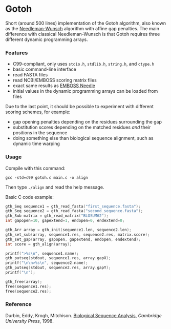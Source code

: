 Gotoh
=====


Short (around 500 lines) implementation of the Gotoh algorithm, also known as the
[Needleman-Wunsch](http://en.wikipedia.org/wiki/Needleman-Wunsch) algorithm with affine gap penalties.
The main difference with classical Needleman-Wunsch is that Gotoh requires three different
dynamic programming arrays.


### Features ###

* C99-compliant, only uses `stdio.h`, `stdlib.h`, `string.h`, and `ctype.h`
* basic command-line interface
* read FASTA files
* read NCBI/EMBOSS scoring matrix files
* exact same results as [EMBOSS Needle](http://www.ebi.ac.uk/Tools/psa/emboss_needle/)
* initial values in the dynamic programming arrays can be loaded from files

Due to the last point, it should be possible to experiment with different scoring schemes, for example:
* gap opening penalties depending on the residues surrounding the gap
* substitution scores depending on the matched residues *and* their positions in the sequence
* doing something else than biological sequence alignment, such as dynamic time warping


### Usage ###

Compile with this command:
```
gcc -std=c99 gotoh.c main.c -o align
```
Then type `./align` and read the help message.

Basic C code example:
```C
gth_Seq sequence1 = gth_read_fasta("first_sequence.fasta");
gth_Seq sequence2 = gth_read_fasta("second_sequence.fasta");
gth_Sub matrix = gth_read_matrix("BLOSUM62");
int gapopen=10, gapextend=1, endopen=0, endextend=0;

gth_Arr array = gth_init(sequence1.len, sequence2.len);
gth_set_sub(array, sequence1.res, sequence2.res, matrix.score);
gth_set_gap(array, gapopen, gapextend, endopen, endextend);
int score = gth_align(array);

printf(">%s\n", sequence1.name);
gth_putseq(stdout, sequence1.res, array.gapX);
printf("\n\n>%s\n", sequence2.name);
gth_putseq(stdout, sequence2.res, array.gapY);
printf("\n");

gth_free(array);
free(sequence1.res);
free(sequence2.res);
```


### Reference ###
Durbin, Eddy, Krogh, Mitchison. [Biological Sequence Analysis](http://books.google.com/books?id=R5P2GlJvigQC),
*Cambridge University Press*, 1998.

